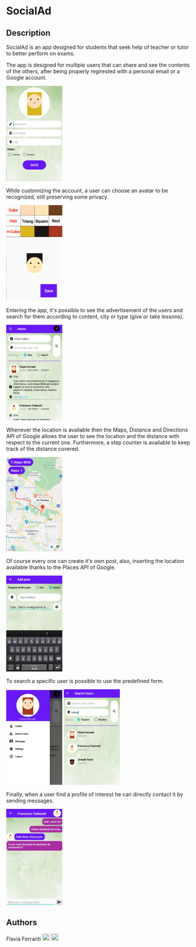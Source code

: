 # SocialAd
## Description
SocialAd is an app designed for students that seek help of teacher or tutor to better perform on exams.

The app is designed for multiple users that can share and see the contents of the others, after being properly regirested with a personal email or a Google account. 

<img src = "https://github.com/FlaviaFerranti7/SocialAd/blob/master/snapshots/setup.PNG" width="30%" height="50%">

While customizing the account, a user can choose an avatar to be recognized, still preserving some privacy.

<img src = "https://github.com/FlaviaFerranti7/SocialAd/blob/master/snapshots/choose_avatar.PNG" width="30%" height="50%">

Entering the app, it's possible to see the advertisement of the users and search for them according to content, city or type (give or take lessons).

<img src = "https://github.com/FlaviaFerranti7/SocialAd/blob/master/snapshots/home.PNG" width="30%" height="50%">

Whenever the location is available then the Maps, Distance and Directions API of Google allows the user to see the location and the distance with respect to the current one. Furthermore, a step counter is available to keep track of the distance covered.

<img src = "https://github.com/FlaviaFerranti7/SocialAd/blob/master/snapshots/maps.PNG" width="30%" height="50%">

Of course every one can create it's own post, also, inserting the location available thanks to the Places API of Google.

<img src = "https://github.com/FlaviaFerranti7/SocialAd/blob/master/snapshots/crea_post.PNG" width="30%" height="50%">

To search a specific user is possible to use the predefined form.

<img src = "https://github.com/FlaviaFerranti7/SocialAd/blob/master/snapshots/menu.PNG" width="30%" height="50%">
<img src = "https://github.com/FlaviaFerranti7/SocialAd/blob/master/snapshots/cerca_utente.PNG" width="30%" height="50%">

Finally, when a user find a profile of interest he can directly contact it by sending messages.

<img src = "https://github.com/FlaviaFerranti7/SocialAd/blob/master/snapshots/chat.PNG" width="30%" height="50%">

## Authors 
Flavia Ferranti [<img src="https://cdn4.iconfinder.com/data/icons/social-messaging-ui-color-shapes-2-free/128/social-linkedin-circle-512.png" width="20" height="20">](https://linkedin.com/in/flavia-ferranti-50712a207)
[<img src="https://upload.wikimedia.org/wikipedia/commons/9/91/Octicons-mark-github.svg" width="20" height="20">](https://github.com/FlaviaFerranti7)
